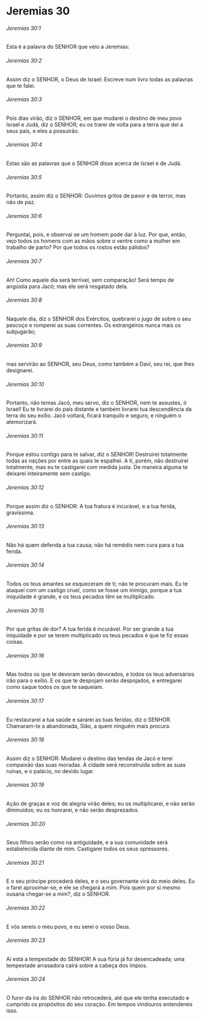 # Jeremias 30

###### Jeremias 30:1

Esta é a palavra do SENHOR que veio a Jeremias:

###### Jeremias 30:2

Assim diz o SENHOR, o Deus de Israel: Escreve num livro todas as palavras que te falei.

###### Jeremias 30:3

Pois dias virão, diz o SENHOR, em que mudarei o destino de meu povo Israel e Judá, diz o SENHOR; eu os trarei de volta para a terra que dei a seus pais, e eles a possuirão.

###### Jeremias 30:4

Estas são as palavras que o SENHOR disse acerca de Israel e de Judá.

###### Jeremias 30:5

Portanto, assim diz o SENHOR: Ouvimos gritos de pavor e de terror, mas não de paz.

###### Jeremias 30:6

Perguntai, pois, e observai se um homem pode dar à luz. Por que, então, vejo todos os homens com as mãos sobre o ventre como a mulher em trabalho de parto? Por que todos os rostos estão pálidos?

###### Jeremias 30:7

Ah! Como aquele dia será terrível, sem comparação! Será tempo de angústia para Jacó; mas ele será resgatado dela.

###### Jeremias 30:8

Naquele dia, diz o SENHOR dos Exércitos, quebrarei o jugo de sobre o seu pescoço e romperei as suas correntes. Os estrangeiros nunca mais os subjugarão;

###### Jeremias 30:9

mas servirão ao SENHOR, seu Deus, como também a Davi, seu rei, que lhes designarei.

###### Jeremias 30:10

Portanto, não temas Jacó, meu servo, diz o SENHOR, nem te assustes, ó Israel! Eu te livrarei do país distante e também livrarei tua descendência da terra do seu exílio. Jacó voltará, ficará tranquilo e seguro, e ninguém o atemorizará.

###### Jeremias 30:11

Porque estou contigo para te salvar, diz o SENHOR! Destruirei totalmente todas as nações por entre as quais te espalhei. A ti, porém, não destruirei totalmente, mas eu te castigarei com medida justa. De maneira alguma te deixarei inteiramente sem castigo.

###### Jeremias 30:12

Porque assim diz o SENHOR: A tua fratura é incurável, e a tua ferida, gravíssima.

###### Jeremias 30:13

Não há quem defenda a tua causa; não há remédio nem cura para a tua ferida.

###### Jeremias 30:14

Todos os teus amantes se esqueceram de ti; não te procuram mais. Eu te ataquei com um castigo cruel, como se fosse um inimigo, porque a tua iniquidade é grande, e os teus pecados têm se multiplicado.

###### Jeremias 30:15

Por que gritas de dor? A tua ferida é incurável. Por ser grande a tua iniquidade e por se terem multiplicado os teus pecados é que te fiz essas coisas.

###### Jeremias 30:16

Mas todos os que te devoram serão devorados, e todos os teus adversários irão para o exílio. E os que te despojam serão despojados, e entregarei como saque todos os que te saqueiam.

###### Jeremias 30:17

Eu restaurarei a tua saúde e sararei as tuas feridas, diz o SENHOR. Chamaram-te a abandonada, Sião, a quem ninguém mais procura.

###### Jeremias 30:18

Assim diz o SENHOR: Mudarei o destino das tendas de Jacó e terei compaixão das suas moradas. A cidade será reconstruída sobre as suas ruínas, e o palácio, no devido lugar.

###### Jeremias 30:19

Ação de graças e voz de alegria virão deles; eu os multiplicarei, e não serão diminuídos; eu os honrarei, e não serão desprezados.

###### Jeremias 30:20

Seus filhos serão como na antiguidade, e a sua comunidade será estabelecida diante de mim. Castigarei todos os seus opressores.

###### Jeremias 30:21

E o seu príncipe procederá deles, e o seu governante virá do meio deles. Eu o farei aproximar-se, e ele se chegará a mim. Pois quem por si mesmo ousaria chegar-se a mim?, diz o SENHOR.

###### Jeremias 30:22

E vós sereis o meu povo, e eu serei o vosso Deus.

###### Jeremias 30:23

Aí está a tempestade do SENHOR! A sua fúria já foi desencadeada; uma tempestade arrasadora cairá sobre a cabeça dos ímpios.

###### Jeremias 30:24

O furor da ira do SENHOR não retrocederá, até que ele tenha executado e cumprido os propósitos do seu coração. Em tempos vindouros entendereis isso.

